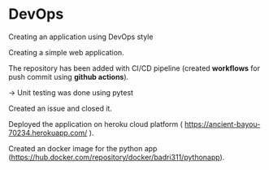 # DevOps
Creating an application using DevOps style

Creating a simple web application.

The repository has been added with CI/CD pipeline (created **workflows** for push commit using **github actions**).

  -> Unit testing was done using pytest
  
Created an issue and closed it.

Deployed the application on heroku cloud platform ( https://ancient-bayou-70234.herokuapp.com/ ).

Created an docker image for the python app (https://hub.docker.com/repository/docker/badri311/pythonapp).







